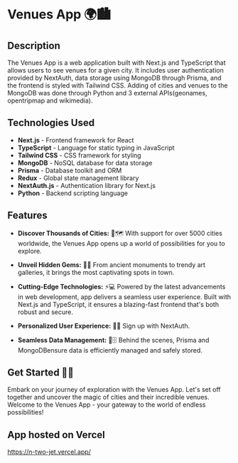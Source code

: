 # Venues App 🌍🏙️

## Description

The Venues App is a web application built with Next.js and TypeScript that allows users to see venues for a given city. It includes user authentication provided by NextAuth, data storage using MongoDB through Prisma, and the frontend is styled with Tailwind CSS. Adding of cities and venues to the MongoDB was done through Python and 3 external APIs(geonames, opentripmap and wikimedia).

## Technologies Used

- **Next.js** - Frontend framework for React
- **TypeScript** - Language for static typing in JavaScript
- **Tailwind CSS** - CSS framework for styling
- **MongoDB** - NoSQL database for data storage
- **Prisma** - Database toolkit and ORM
- **Redux** - Global state management library
- **NextAuth.js** - Authentication library for Next.js
- **Python** - Backend scripting language

## Features

- **Discover Thousands of Cities:** 🌆🗺️ With support for over 5000 cities worldwide, the Venues App opens up a world of possibilities for you to explore.

- **Unveil Hidden Gems:** 💎🎨 From ancient monuments to trendy art galleries, it brings the most captivating spots in town.

- **Cutting-Edge Technologies:** ⚡💻 Powered by the latest advancements in web development, app delivers a seamless user experience. Built with Next.js and TypeScript, it ensures a blazing-fast frontend that's both robust and secure.

- **Personalized User Experience:** 🎯👤 Sign up with NextAuth.

<!--  - **Book Your Stay with Ease:** Planning to stay in a city overnight? No problem! The Venues App integrates a convenient booking feature that allows you to secure accommodations directly from the app. Say goodbye to juggling multiple platforms and book your stay with just a few clicks. -->

- **Seamless Data Management:** 🔄🗄️ Behind the scenes, Prisma and MongoDBensure data is efficiently managed and safely stored.

## Get Started 🚀🌟

Embark on your journey of exploration with the Venues App. Let's set off together and uncover the magic of cities and their incredible venues. Welcome to the Venues App - your gateway to the world of endless possibilities!

## App hosted on Vercel ##
https://n-two-jet.vercel.app/
